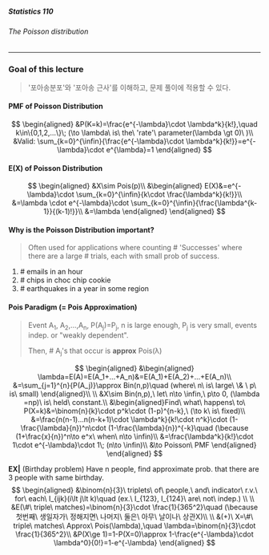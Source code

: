 ##### Statistics 110

###### The Poisson distribution

---



### Goal of this lecture

> '포아송분포'와 '포아송 근사'를 이해하고, 문제 풀이에 적용할 수 있다.







#### PMF of Poisson Distribution

$$
\begin{aligned}
&P(K=k)=\frac{e^{-\lambda}\cdot \lambda^k}{k!},\quad k\in\{0,1,2,...\}\; (\to \lambda\ is\ the\ 'rate'\ parameter(\lambda \gt 0)\ )\\
&Valid: \sum_{k=0}^{\infin}{\frac{e^{-\lambda}\cdot \lambda^k}{k!}}=e^{-\lambda}\cdot e^{\lambda}=1
\end{aligned}
$$





#### E(X) of Poisson Distribution

$$
\begin{aligned}
&X\sim Pois(p)\\
&\begin{aligned}
E(X)&=e^{-\lambda}\cdot \sum_{k=0}^{\infin}{k\cdot \frac{\lambda^k}{k!}}\\
&=\lambda \cdot e^{-\lambda}\cdot \sum_{k=0}^{\infin}{\frac{\lambda^{k-1}}{(k-1)!}}\\
&=\lambda
\end{aligned}
\end{aligned}
$$





#### Why is the Poisson Distribution important?

> Often used for applications where counting # 'Successes' where there are a large # trials, each with small prob of success.

1. \# emails in an hour
2. \# chips in choc chip cookie
3. \# earthquakes in a year in some region





#### Pois Paradigm (= Pois Approximation)

> Event A<sub>1</sub>, A<sub>2</sub>,...,A<sub>n</sub>, P(A<sub>j</sub>)=P<sub>j</sub>, n is large enough, P<sub>j</sub> is very small, events indep. or "weakly dependent".
>
> Then, # A<sub>j</sub>'s that occur is **approx** Pois(λ)

$$
\begin{aligned}
&\begin{aligned}
\lambda=E(A)=E(A_1+...+A_n)&=E(A_1)+E(A_2)+...+E(A_n)\\
&=\sum_{j=1}^{n}{P(A_j)}\approx Bin(n,p)\quad (where\ n\ is\ large\ \& \ p\ is\ small)
\end{aligned}\\
\\
&X\sim Bin(n,p),\ let\ n\to \infin,\ p\to 0, (\lambda =np)\ is\ held\ constant.\\
&\begin{aligned}Find\ what\ happens\ to\ P(X=k)&=\binom{n}{k}\cdot p^k\cdot (1-p)^{n-k},\ (\to k\ is\ fixed)\\
&=\frac{n(n-1)...n(n-k+1)\cdot \lambda^k}{k!\cdot n^k}\cdot (1-\frac{\lambda}{n})^n\cdot (1-\frac{\lambda}{n})^{-k}\quad (\because (1+\frac{x}{n})^n\to e^x\ when\ n\to \infin)\\
&=\frac{\lambda^k}{k!}\cdot 1\cdot e^{-\lambda}\cdot 1\; (n\to \infin)\\
&\to Poisson\ PMF 
\end{aligned}
\end{aligned}
$$







**EX|** (Birthday problem) Have n people, find approximate prob. that there are 3 people with same birthday.
$$
\begin{aligned}
&\binom{n}{3}\ triplets\ of\ people,\ and\ indicator\ r.v.\ for\ each\ I_{ijk}(i\lt j\lt k)\quad (ex.\ I_{123}, I_{124}\ are\ not\ indep.)
\\
\\
&E(\#\ triple\ matches)=\binom{n}{3}\cdot \frac{1}{365^2}\quad (\because 첫번째\ 생일자가\ 정해지면\ 나머지\ 둘은\ 아무\ 날이나\ 상관X)\\
\\
&(+)\ X=\#\ triple\ matches\ Approx\ Pois(\lambda),\quad \lambda=\binom{n}{3}\cdot \frac{1}{365^2}\\
&P(X\ge 1)=1-P(X=0)\approx 1-\frac{e^{-\lambda}\cdot \lambda^0}{0!}=1-e^{-\lambda}
\end{aligned}
$$
